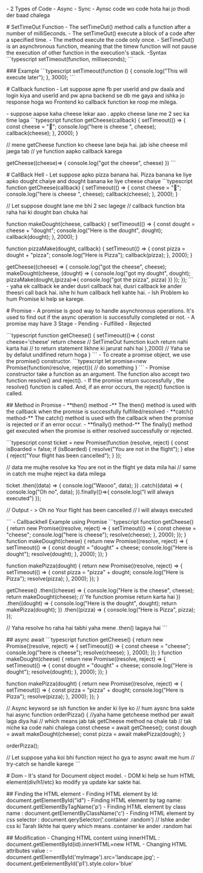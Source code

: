 \- 2 Types of Code  - Async  - Sync - Aynsc code wo code hota hai jo
thodi der baad chalega

\# SetTimeOut Function - The setTimeOut() method calls a function after
a number of milliSeconds. - The setTimeOut() execute a block of a code
after a specified time. - The method execute the code only once. -
SetTimeOut() is an asynchronous function, meaning that the timew
function will not pause the execution of other function in the
execution\'s stack. -Syntax \`\`\`typescript setTimeout(function,
milliseconds); \`\`\`

\### Example \`\`\`typescript setTimeout(function () {
console.log(\"This will execute later\"); }, 3000); \`\`\`

\# Callback function - Let suppose apne fb per userId and pw daala and
login kiya and userId and pw apna backend se db me gaya and ishka jo
response hoga wo Frontend ko callback function ke roop me milega.

\- suppose aapse kaha cheese lekar aao . appko cheese lane me 2 sec ka
time laga \`\`\`typescript function getCheese(callback) { setTimeout(()
=\> { const cheese = \"🍕\"; console.log(\"here is cheese \", cheese);
callback(cheese); }, 2000); }

// mene getCheese function ko cheese lane beja hai. jab ishe cheese mil
jaega tab // ye function aapko callback karega

getCheese((cheese)=\> { console.log(\"got the cheese\", cheese) })
\`\`\`

\# CallBack Hell - Let suppose apko pizza banana hai. Pizza banana ke
liye apko dought chaiye and dought banana ke liye cheese chaiye
\`\`\`typescript function getCheese(callback) { setTimeout(() =\> {
const cheese = \"🍕\"; console.log(\"here is cheese \", cheese);
callback(cheese); }, 2000); }

// Let suppose dought lane me bhi 2 sec lagege // callback function bta
raha hai ki dought ban chuka hai

function makeDought(cheese, callback) { setTimeout(() =\> { const dought
= cheese + \"dought\"; console.log(\"Here is the dought\", dought);
callback(dought); }, 2000); }

function pizzaMake(dought, callback) { setTimeout(() =\> { const pizza =
dought + \"pizza\"; console.log(\"Here is Pizza\"); callback(pizza); },
2000); }

getCheese((cheese) =\> { console.log(\"got the cheese\", cheese);
makeDought(cheese, (dought) =\> { console.log(\"got my dought\",
dought); pizzaMake(dought,(pizza)=\>{ console.log(\"got the pizza\",
pizza) }) }); }); \`\`\` - yaha ek callback ke ander dusri callback hai,
dusri callback ke ander theesri call back hai. ishe hi hum callback hell
kahte hai. - Ish Problem ko hum Promise ki help se karege.

\# Promise - A promise is good way to handle asynchronous operations.
It\'s used to find out if the async operation is successfully completed
or not. - A promise may have 3 Stage  - Pending  - Fulfilled  - Rejected

\`\`\`typescript function getCheese() { setTimeout(()=\> { const
cheese=\'cheese\' return cheese // SetTimeOut fumction kuch return nahi
karta hai // to return statement likhne ki jarurat nahi hai },2000) //
Yaha se by defalut undifined return hoga } \`\`\` - To create a promise
object, we use the promise() constructor. \`\`\`typescript let
promise=new Promise(function(resolve, reject)){ // do something }
\`\`\` - Promise constructor take a function as an argument. The
function also accept two function resolve() and reject(). - If the
promise return successfully , the resolve() function is called. And, if
an error occurs, the reject() function is called.

\## Method in Promise - \*\*then() method -\*\* The then() method is
used with the callback when the promise is successfully
fulfilled/resolved - \*\*catch() method-\*\* The catch() method is used
with the callback when the promise is rejected or if an error occur. -
\*\*finally() method-\*\* The finally() method get executed when the
promise is either resolved successfully or rejected.

\`\`\`typescript const ticket = new Promise(function (resolve, reject) {
const isBoarded = false; if (isBoarded) { resolve(\"You are not in the
flight\"); } else { reject(\"Your flight has been cancelled\"); } });

// data me mujhe resolve ka You are not in the flight ye data mila hai
// same in catch me mujhe reject ka data milega

ticket .then((data) =\> { console.log(\"Waooo\", data); }) .catch((data)
=\> { console.log(\"Oh no\", data); }).finally(()=\>{ console.log(\"I
will always executed\") });

// Output - \> Oh no Your flight has been cancelled // I will always
executed

\`\`\` - Callbackhell Example using Promise \`\`\`typescript function
getCheese() { return new Promise((resolve, reject) =\> { setTimeout(()
=\> { const cheese = \"cheese\"; console.log(\"here is cheese\");
resolve(cheese); }, 2000); }); } function makeDought(cheese) { return
new Promise((resolve, reject) =\> { setTimeout(() =\> { const dought =
\"dought\" + cheese; console.log(\"Here is dought\"); resolve(dought);
}, 2000); }); }

function makePizza(dought) { return new Promise((resolve, reject) =\> {
setTimeout(() =\> { const pizza = \"pizza\" + dought; console.log(\"Here
is Pizza\"); resolve(pizza); }, 2000); }); }

getCheese() .then((cheese) =\> { console.log(\"Here is the cheese\",
cheese); return makeDought(cheese); // Ye function promise return karta
hai }) .then((dought) =\> { console.log(\"Here is the dought\", dought);
return makePizza(dought); }) .then((pizza) =\> { console.log(\"Here is
Pizza\", pizza); });

// Yaha resolve ho raha hai tabhi yaha mene .then() lagaya hai \`\`\`

\## async await \`\`\`typescript function getCheese() { return new
Promise((resolve, reject) =\> { setTimeout(() =\> { const cheese =
\"cheese\"; console.log(\"here is cheese\"); resolve(cheese); }, 2000);
}); } function makeDought(cheese) { return new Promise((resolve, reject)
=\> { setTimeout(() =\> { const dought = \"dought\" + cheese;
console.log(\"Here is dought\"); resolve(dought); }, 2000); }); }

function makePizza(dought) { return new Promise((resolve, reject) =\> {
setTimeout(() =\> { const pizza = \"pizza\" + dought; console.log(\"Here
is Pizza\"); resolve(pizza); }, 2000); }); }

// Async keyword se ish function ke ander ki liye ko // hum aysnc bna
sakte hai async function orderPizza() { //yaha hame getcheese method per
await laga diya hai // which means jab tak getCheese method na chale tab
// tak niche ka code nahi chalega const cheese = await getCheese();
const dough = await makeDought(cheese); const pizza = await
makePizza(dough); }

orderPizza();

// Let suppose yaha koi bhi function reject ho gya to async await me hum
// try-catch se handle karege \`\`\`

\# Dom - It\'s stand for Document object model. - DOM ki help se hum
HTML element(div/h1/etc) ko modify ya update kar sakte hai.

\## Finding the HTML element - Finding HTML element by Id:
document.getElementById(\"id\") - Finding HTML element by tag name:
document.getElementByTagName(\'p\') - Finding HTML element by class name
: document.getElementByClassName(\'c\') - Finding HTML element by css
selector : document.qerySelector(\'.container .random\') // Ishke ander
css ki Tarah likhte hai query which means .container ke ander .random
hai

\## Modification - Changing HTML content using innerHTML :
document.getElementById(id).innerHTML=new HTML - Changing HTML
attributes value :  -
document.getElementById(\'myImage\').src=\'landscape.jpg\';  -
document.getEelementById(\'p1\').style.color=\'blue\'
